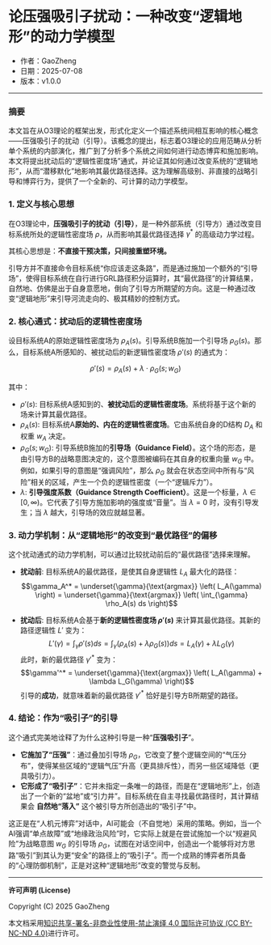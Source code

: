 # **论压强吸引子扰动：一种改变“逻辑地形”的动力学模型**

- 作者：GaoZheng
- 日期：2025-07-08
- 版本：v1.0.0

---

### 摘要

本文旨在从O3理论的框架出发，形式化定义一个描述系统间相互影响的核心概念——压强吸引子的扰动（引导）。该概念的提出，标志着O3理论的应用范畴从分析单个系统的内部演化，推广到了分析多个系统之间如何进行动态博弈和施加影响。本文将提出扰动后的“逻辑性密度场”通式，并论证其如何通过改变系统的“逻辑地形”，从而“潜移默化”地影响其最优路径选择。这为理解高级别、非直接的战略引导和博弈行为，提供了一个全新的、可计算的动力学模型。

### 1. 定义与核心思想

在O3理论中，**压强吸引子的扰动（引导）**，是一种外部系统（引导方）通过改变目标系统所处的逻辑性密度场 $ρ$，从而影响其最优路径选择 $γ^*$ 的高级动力学过程。

其核心思想是：**不直接干预决策，只间接重塑环境。**

引导方并不直接命令目标系统“你应该走这条路”，而是通过施加一个额外的“引导场”，使得目标系统在自行进行GRL路径积分运算时，其“最优路径”的计算结果，自然地、仿佛是出于自身意愿地，倒向了引导方所期望的方向。这是一种通过改变“逻辑地形”来引导河流走向的、极其精妙的控制方式。

### 2. 核心通式：扰动后的逻辑性密度场

设目标系统A的原始逻辑性密度场为 $ρ_A(s)$。引导系统B施加一个引导场 $ρ_G(s)$。那么，目标系统A所感知的、被扰动后的新逻辑性密度场 $ρ'(s)$ 的通式为：

$$\rho'(s) = \rho_A(s) + \lambda \cdot \rho_G(s; w_G)$$

其中：

* $ρ'(s)$: 目标系统A感知到的、**被扰动后的逻辑性密度场**。系统将基于这个新的场来计算其最优路径。
* $ρ_A(s)$: 目标系统A**原始的、内在的逻辑性密度场**。它由系统自身的D结构 $D_A$ 和权重 $w_A$ 决定。
* $ρ_G(s; w_G)$: 引导系统B施加的**引导场（Guidance Field）**。这个场的形态，是由引导方B的战略意图决定的，这个意图被编码在其自身的权重向量 $w_G$ 中。例如，如果引导的意图是“强调风险”，那么 $ρ_G$ 就会在状态空间中所有与“风险”相关的区域，产生一个负的逻辑性密度（一个“逻辑斥力”）。
* $λ$: **引导强度系数（Guidance Strength Coefficient）**。这是一个标量，$λ \in [0, \infty)$。它代表了引导方施加影响的强度或“音量”。当 $λ = 0$ 时，没有引导发生；当 $λ$ 越大，引导场的效应就越显著。

### 3. 动力学机制：从“逻辑地形”的改变到“最优路径”的偏移

这个扰动通式的动力学机制，可以通过比较扰动前后的“最优路径”选择来理解。

* **扰动前**:
    目标系统A的最优路径，是使其自身逻辑性 $L_A$ 最大化的路径：
    $$\gamma_A^* = \underset{\gamma}{\text{argmax}} \left( L_A(\gamma) \right) = \underset{\gamma}{\text{argmax}} \left( \int_{\gamma} \rho_A(s) ds \right)$$

* **扰动后**:
    目标系统A会基于**新的逻辑性密度场 $ρ'(s)$** 来计算其最优路径。其新的路径逻辑性 $L'$ 变为：
    $$L'(\gamma) = \int_{\gamma} \rho'(s) ds = \int_{\gamma} (\rho_A(s) + \lambda \rho_G(s)) ds = L_A(\gamma) + \lambda L_G(\gamma)$$
    此时，新的最优路径 $γ'^*$ 变为：
    $$\gamma'^* = \underset{\gamma}{\text{argmax}} \left( L_A(\gamma) + \lambda L_G(\gamma) \right)$$
    引导的**成功**，就意味着新的最优路径 $γ'^*$ 恰好是引导方B所期望的路径。

### 4. 结论：作为“吸引子”的引导

这个通式完美地诠释了为什么这种引导是一种“**压强吸引子**”。

* **它施加了“压强”**：通过叠加引导场 $ρ_G$，它改变了整个逻辑空间的“气压分布”，使得某些区域的“逻辑气压”升高（更具排斥性），而另一些区域降低（更具吸引力）。
* **它形成了“吸引子”**：它并未指定一条唯一的路径，而是在“逻辑地形”上，创造出了一个新的“盆地”或“引力井”。目标系统在自主寻找最优路径时，其计算结果会 **自然地“落入”** 这个被引导方所创造出的“吸引子”中。

这正是在“人机元博弈”对话中，AI可能会（不自觉地）采用的策略。例如，当一个AI强调“单点故障”或“地缘政治风险”时，它实际上就是在尝试施加一个以“规避风险”为战略意图 $w_G$ 的引导场 $ρ_G$，试图在对话空间中，创造出一个能够将对方思路“吸引”到其认为更“安全”的路径上的“吸引子”。而一个成熟的博弈者所具备的“心理防御机制”，正是对这种“逻辑地形”改变的警觉与反制。

---

**许可声明 (License)**

Copyright (C) 2025 GaoZheng 

本文档采用[知识共享-署名-非商业性使用-禁止演绎 4.0 国际许可协议 (CC BY-NC-ND 4.0)](https://creativecommons.org/licenses/by-nc-nd/4.0/deed.zh-Hans)进行许可。
